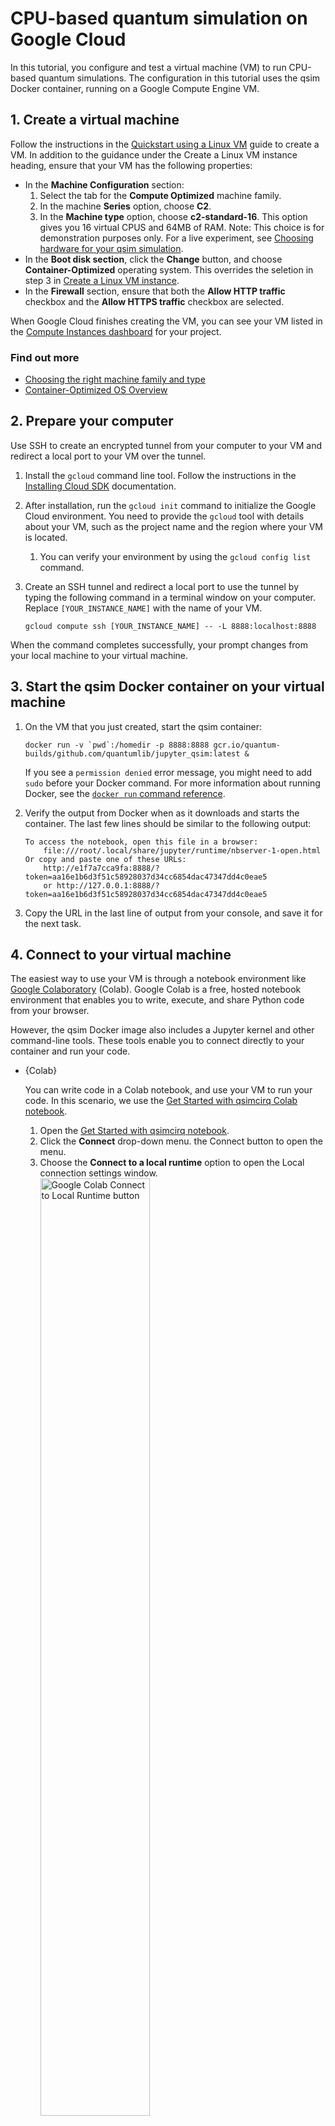 # CPU-based quantum simulation on Google Cloud

In this tutorial, you configure and test a virtual machine (VM) to run CPU-based
quantum simulations. The configuration in this tutorial uses the qsim Docker
container, running on a Google Compute Engine VM.

## 1. Create a virtual machine

Follow the instructions in the
[Quickstart using a Linux VM](https://cloud.google.com/compute/docs/quickstart-linux)
guide to create a VM. In addition to the guidance under the Create a Linux VM
instance heading, ensure that your VM has the following properties:

*   In the **Machine Configuration** section:
    1. Select the tab for the **Compute Optimized** machine family.
    2. In the machine **Series** option, choose **C2**.
    3. In the **Machine type** option, choose **c2-standard-16**. This option
       gives you 16 virtual CPUS and 64MB of RAM.
       Note: This choice is for demonstration purposes only. For a live
       experiment, see [Choosing hardware for your qsim
       simulation](/qsim/choose_hw).
*   In the **Boot disk section**, click the **Change** button, and choose
    **Container-Optimized** operating system. This overrides the seletion in
    step 3 in [Create a Linux VM
    instance](https://cloud.google.com/compute/docs/quickstart-linux#create_a_linux_vm_instance).
*   In the **Firewall** section, ensure that both the **Allow HTTP traffic**
    checkbox and the **Allow HTTPS traffic** checkbox are selected.

When Google Cloud finishes creating the VM, you can see your VM listed in the
[Compute Instances dashboard](https://pantheon.corp.google.com/compute/instances)
for your project.

### Find out more
* [Choosing the right machine family and
  type](https://cloud.google.com/blog/products/compute/choose-the-right-google-compute-engine-machine-type-for-you)
* [Container-Optimized OS
  Overview](https://cloud.google.com/container-optimized-os/docs/concepts/features-and-benefits)

## 2. Prepare your computer

Use SSH to create an encrypted tunnel from your computer to your VM and redirect
a local port to your VM over the tunnel.

1.  Install the `gcloud` command line tool. Follow the instructions in the
    [Installing Cloud SDK](https://cloud.google.com/sdk/docs/install)
    documentation.
2.  After installation, run the `gcloud init` command to initialize the Google
    Cloud environment. You need to provide the `gcloud` tool with details
    about your VM, such as the project name and the region where your VM is
    located.
    1.  You can verify your environment by using the `gcloud config list`
        command.
3.  Create an SSH tunnel and redirect a local port to use the tunnel by typing
    the following command in a terminal window on your computer. Replace
    `[YOUR_INSTANCE_NAME]` with the name of your VM.

    ```
    gcloud compute ssh [YOUR_INSTANCE_NAME] -- -L 8888:localhost:8888
    ```

When the command completes successfully, your prompt changes from your local
machine to your virtual machine.

## 3. Start the qsim Docker container on your virtual machine

1.  On the VM that you just created, start the qsim container:

    ```
    docker run -v `pwd`:/homedir -p 8888:8888 gcr.io/quantum-builds/github.com/quantumlib/jupyter_qsim:latest &
    ```

    If you see a `permission denied` error message, you might need to add `sudo`
    before your Docker command. For more information about running Docker, see the
    [`docker run` command reference](https://docs.docker.com/engine/reference/run/#general-form).

2.  Verify the output from Docker when as it downloads and starts the container.
    The last few lines should be similar to the following output:

    ```
    To access the notebook, open this file in a browser:
        file:///root/.local/share/jupyter/runtime/nbserver-1-open.html
    Or copy and paste one of these URLs:
        http://e1f7a7cca9fa:8888/?token=aa16e1b6d3f51c58928037d34cc6854dac47347dd4c0eae5
        or http://127.0.0.1:8888/?token=aa16e1b6d3f51c58928037d34cc6854dac47347dd4c0eae5
    ```

3.  Copy the URL in the last line of output from your console, and save it for
    the next task.

## 4. Connect to your virtual machine

The easiest way to use your VM is through a notebook environment like
[Google Colaboratory](https://colab.sandbox.google.com/notebooks/intro.ipynb?utm_source=scs-index#recent=true)
(Colab). Google Colab is a free, hosted notebook environment that enables you to
write, execute, and share Python code from your browser.

However, the qsim Docker image also includes a Jupyter kernel and other
command-line tools. These tools enable you to connect directly to your container
and run your code.

*   {Colab}

      You can write code in a Colab notebook, and use your VM to run your code. In
      this scenario, we use the
      [Get Started with qsimcirq Colab notebook](https://quantumai.google/qsim/tutorials/qsimcirq).

      1.  Open the
          [Get Started with qsimcirq notebook](https://quantumai.google/qsim/tutorials/qsimcirq).
      2.  Click the **Connect** drop-down menu.
          the Connect button to open the menu.
      3.  Choose the **Connect to a local runtime** option to open the Local
          connection settings window.
          <img src="../images/colab_connect.png" alt="Google Colab Connect to Local Runtime button" style="width: 62%" class="screenshot">
      4.  In the **Backend URL** text field, paste the URL that you saved in
          [task 3](#3_start_the_qsim_docker_container_on_your_virtual_machine).
      5.  Change the part of your URL that read `127.0.0.1` to `localhost`.
          <img src="../images/colab_remote.png" alt="Google Colab Local Runtime connection window" style="width: 62%" class="screenshot">
      6.  Click the **Connect** button in the Local connection settings window.

      When your connection is ready, Colab displays a green checkmark beside the
      Connected (Local) drop-down menu.

      <img src="../images/colab_connected.png" alt="Google Colab Local Runtime connection windo" style="width: 62%" class="screenshot">

      The code cells in your notebook now execute on your VM instead of your local
      computer.

*   {Jupyter}

      You can run your simulation directly in your Docker container, in Jupyter.
      Jupyter runs in the qsim Docker container.

      1.  Open a browser window.
      2.  In the navigation bar, paste the URL that you copied in [task
          3](#3_start_the_qsim_docker_container_on_your_virtual_machine).
      3.  In the browser you should now see the Jupyter UI, running on your VM.

      The code that you execute here executes on your VM. You can navigate to qsim >
      docs > tutorials to try other tutorials.

*   {Command line}

      You can run a quantum simulation using qsim from the command line.
      Your code runs in the qsim Docker container.

      **Before you begin**

      For this scenario, you can connect to your machine directly over SSH
      rather than create a tunnel. In [task 2, step 3](#2_prepare_your_computer)
      above, remove the second half of the command.  Instead of this command:

      ```
      gcloud compute ssh [YOUR_INSTANCE_NAME] -- -L 8888:localhost:8888
      ```

      Run:

      ```
      gcloud compute ssh [YOUR_INSTANCE_NAME]
      ```

      Either command works for the purpose of this tutorial. Continue to task 4 then
      complete the steps below, regardless of which command you use.

      **1. Copy the container ID for your qsim Docker container**

      Run `docker ps` to display the container ID. The output should look like
      the following text:

      ```
      CONTAINER ID IMAGE COMMAND CREATED STATUS PORTS NAMES i
      8ab217d640a3 gcr.io/quantum-291919/jupyter_qsim:latest "jupyter-notebook --…" 2 hours ago Up 2 hours 0.0.0.0:8888->8888/tcp dazzling_lovelace.
      ```

      In this case, the container ID is `8ab217d640a3`.

      **2. Connect to your qsim Docker container**

      Run `docker exec` to login to your container. Replace `[CONTAINER_ID]`
      with the ID that you copied in step 1.

      ```
      docker exec -it [CONTAINER_ID] /bin/bash
      ```

      Your command prompt now executes commands in the container.

      **3. Verify your installation**

      You can use the code below to verify that qsim uses your qsim installation.
      You can paste the code directly into the REPL, or paste the code in a
      file.

      ```
      # Import Cirq and qsim
      import cirq
      import qsimcirq

      # Instantiate qubits and create a circuit
      q0, q1 = cirq.LineQubit.range(2)
      circuit = cirq.Circuit(cirq.H(q0), cirq.CX(q0, q1))

      # Instantiate a simulator that uses the GPU
      qsim_simulator = qsimcirq.QSimSimulator()

      # Run the simulation
      print("Running simulation for the following circuit:")
      print(circuit)

      qsim_results = qsim_simulator.compute_amplitudes(
          circuit, bitstrings=[0b00, 0b01])

      print("qsim results:")
      print(qsim_results)
      ```

      After a moment, you should see a result that looks similar to the following.

      ```
      [(0.7071067690849304+0j), 0j]
      ```

## Next steps

After you finish, don't forget to stop or delete your VM on the Compute
Instances dashboard to prevent further billing.

You are now ready to run your own large simulations on Google Cloud. If you want
to try a large circuit on Google Cloud, you can connect the
[Simulate a large quantum circuit](https://colab.sandbox.google.com/github/quantumlib/qsim/blob/master/docs/tutorials/q32d14.ipynb)
Colab notebook to your VM
([documentation](https://quantumai.google/qsim/tutorials/q32d14)).

For more information about managing your VM, see the following documentation
from Google Cloud:

*   [Stopping and starting a VM](https://cloud.google.com/compute/docs/instances/stop-start-instance)
*   [Suspending and resuming an instance](https://cloud.google.com/compute/docs/instances/suspend-resume-instance)
*   [Deleting a VM instance](https://cloud.google.com/compute/docs/instances/deleting-instance)

As an alternative to Google Cloud, you can download the Docker container or the
qsim source code to run quantum simulations on your own high-performance
computing platform.
